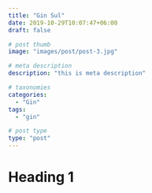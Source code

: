 ```yaml
---
title: "Gin Sul"
date: 2019-10-29T10:07:47+06:00
draft: false

# post thumb
image: "images/post/post-3.jpg"

# meta description
description: "this is meta description"

# taxonomies
categories: 
  - "Gin"
tags:
  - "gin"

# post type
type: "post"
---
```


# Heading 1

